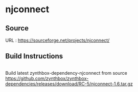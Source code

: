 # njconnect

## Source
URL : https://sourceforge.net/projects/njconnect/

## Build Instructions
```sh
```

Build latest zynthbox-dependency-njconnect from source https://github.com/zynthbox/zynthbox-dependencies/releases/download/RC-5/njconnect-1.6.tar.gz